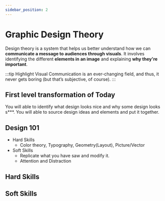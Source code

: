 ```yaml
---
sidebar_position: 2
---
```


# Graphic Design Theory
Design theory is a system that helps us better understand how we can **communicate a message to audiences through visuals**. It involves identifying the different **elements in an image** and explaining **why they're important**.

:::tip Highlight
Visual Communication is an ever-changing field, and thus, it never gets boring (but that’s subjective, of course).
:::
## First level transformation of Today
You will able to identify what design looks nice and why some design looks s***.
You will able to source design ideas and elements and put it together.

## Design 101

- Hard Skills
  - Color theory, Typography, Geometry(Layout), Picture/Vector
- Soft Skills
  - Replicate what you have saw and modify it. 
  - Attention and Distraction

## Hard Skills


## Soft Skills

